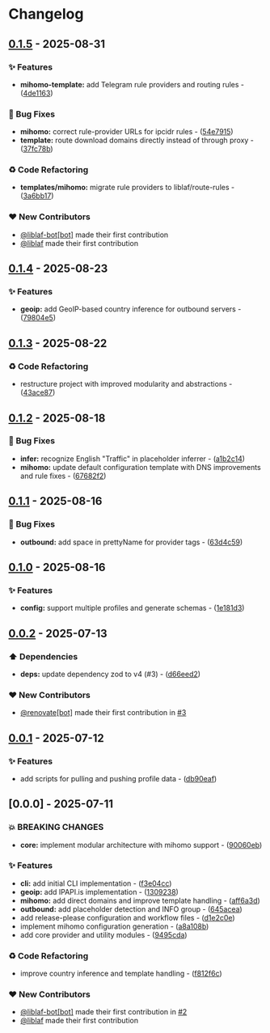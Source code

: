 # Changelog

## [0.1.5](https://github.com/liblaf/sub-store/compare/v0.1.4..v0.1.5) - 2025-08-31

### ✨ Features

- **mihomo-template:** add Telegram rule providers and routing rules - ([4de1163](https://github.com/liblaf/sub-store/commit/4de1163c01613e1c436acdfca6f923e46ba3f53f))

### 🐛 Bug Fixes

- **mihomo:** correct rule-provider URLs for ipcidr rules - ([54e7915](https://github.com/liblaf/sub-store/commit/54e7915cc7844ec1bfb02047447f6b0288113d0c))
- **template:** route download domains directly instead of through proxy - ([37fc78b](https://github.com/liblaf/sub-store/commit/37fc78b7ab6113571aa616dce0f114ab2a553c1e))

### ♻ Code Refactoring

- **templates/mihomo:** migrate rule providers to liblaf/route-rules - ([3a6bb17](https://github.com/liblaf/sub-store/commit/3a6bb17b79768725ad1faa2a49627136b0785b8a))

### ❤️ New Contributors

- [@liblaf-bot[bot]](https://github.com/apps/liblaf-bot) made their first contribution
- [@liblaf](https://github.com/liblaf) made their first contribution

## [0.1.4](https://github.com/liblaf/sub-store/compare/v0.1.3..v0.1.4) - 2025-08-23

### ✨ Features

- **geoip:** add GeoIP-based country inference for outbound servers - ([79804e5](https://github.com/liblaf/sub-store/commit/79804e5063c31f2ca0398b5d6d629e04d3bc4e31))

## [0.1.3](https://github.com/liblaf/sub-store/compare/v0.1.2..v0.1.3) - 2025-08-22

### ♻ Code Refactoring

- restructure project with improved modularity and abstractions - ([43ace87](https://github.com/liblaf/sub-store/commit/43ace87083c6fca6c797f1078d91aa0129cd1851))

## [0.1.2](https://github.com/liblaf/sub-store/compare/v0.1.1..v0.1.2) - 2025-08-18

### 🐛 Bug Fixes

- **infer:** recognize English "Traffic" in placeholder inferrer - ([a1b2c14](https://github.com/liblaf/sub-store/commit/a1b2c14725060df8ef041bf50fbca5cfdfeda344))
- **mihomo:** update default configuration template with DNS improvements and rule fixes - ([67682f2](https://github.com/liblaf/sub-store/commit/67682f2f3497785815e6b047b7439d0c1c4468a8))

## [0.1.1](https://github.com/liblaf/sub-store/compare/v0.1.0..v0.1.1) - 2025-08-16

### 🐛 Bug Fixes

- **outbound:** add space in prettyName for provider tags - ([63d4c59](https://github.com/liblaf/sub-store/commit/63d4c59618ac5374dc1697bfb346e9df670d13d8))

## [0.1.0](https://github.com/liblaf/sub-store/compare/v0.0.2..v0.1.0) - 2025-08-16

### ✨ Features

- **config:** support multiple profiles and generate schemas - ([1e181d3](https://github.com/liblaf/sub-store/commit/1e181d36765fbea489d1664eb02f19de51a1762f))

## [0.0.2](https://github.com/liblaf/sub-store/compare/v0.0.1..v0.0.2) - 2025-07-13

### ⬆️ Dependencies

- **deps:** update dependency zod to v4 (#3) - ([d66eed2](https://github.com/liblaf/sub-store/commit/d66eed25f66dd0216cf562a228ea602cd7309b7d))

### ❤️ New Contributors

- [@renovate[bot]](https://github.com/apps/renovate) made their first contribution in [#3](https://github.com/liblaf/sub-store/pull/3)

## [0.0.1](https://github.com/liblaf/sub-store/compare/v0.0.0..v0.0.1) - 2025-07-12

### ✨ Features

- add scripts for pulling and pushing profile data - ([db90eaf](https://github.com/liblaf/sub-store/commit/db90eaf0dc93b200c8b4ef3c1eb8ad11d6cd2a61))

## [0.0.0] - 2025-07-11

### 💥 BREAKING CHANGES

- **core:** implement modular architecture with mihomo support - ([90060eb](https://github.com/liblaf/sub-store/commit/90060eb9e065dbbd0c64100e56eee71b640e9b72))

### ✨ Features

- **cli:** add initial CLI implementation - ([f3e04cc](https://github.com/liblaf/sub-store/commit/f3e04ccd09251a55d1fbfc181fc24a6955539d75))
- **geoip:** add IPAPI.is implementation - ([1309238](https://github.com/liblaf/sub-store/commit/130923898fb6799be1b76700e79decf52c1fc9b1))
- **mihomo:** add direct domains and improve template handling - ([aff6a3d](https://github.com/liblaf/sub-store/commit/aff6a3d4ed4c113dd7fd31cff1e779d27c314d8f))
- **outbound:** add placeholder detection and INFO group - ([645acea](https://github.com/liblaf/sub-store/commit/645acea9a4c439a3cbd6d2b4c5760a4cdee3e14a))
- add release-please configuration and workflow files - ([d1e2c0e](https://github.com/liblaf/sub-store/commit/d1e2c0e493e49447255e99b66609c9e4ff0c6f5b))
- implement mihomo configuration generation - ([a8a108b](https://github.com/liblaf/sub-store/commit/a8a108be1eb2ad7bd2c677e89b437d09764507f9))
- add core provider and utility modules - ([9495cda](https://github.com/liblaf/sub-store/commit/9495cda36664bad676350b08fb95a021afcd9613))

### ♻ Code Refactoring

- improve country inference and template handling - ([f812f6c](https://github.com/liblaf/sub-store/commit/f812f6c7c2795b35b2d2e14caf67c15a8c6accd6))

### ❤️ New Contributors

- [@liblaf-bot[bot]](https://github.com/apps/liblaf-bot) made their first contribution in [#2](https://github.com/liblaf/sub-store/pull/2)
- [@liblaf](https://github.com/liblaf) made their first contribution
